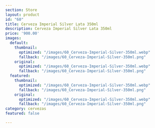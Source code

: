 ```yaml
---
section: Store
layout: product
id: "60"
title: Cerveza Imperial Silver Lata 350ml
description: Cerveza Imperial Silver Lata 350ml
price: '900.00'
images:
  default:
    thumbnail:
      optimized: "/images/60_Cerveza-Imperial-Silver-350ml.webp"
      fallback: "/images/60_Cerveza-Imperial-Silver-350ml.png"
    original:
      optimized: "/images/60_Cerveza-Imperial-Silver-350ml.webp"
      fallback: "/images/60_Cerveza-Imperial-Silver-350ml.png"
  featured:
    thumbnail:
      optimized: "/images/60_Cerveza-Imperial-Silver-350ml.webp"
      fallback: "/images/60_Cerveza-Imperial-Silver-350ml.png"
    original:
      optimized: "/images/60_Cerveza-Imperial-Silver-350ml.webp"
      fallback: "/images/60_Cerveza-Imperial-Silver-350ml.png"
category: cervezas
featured: false

---
```

